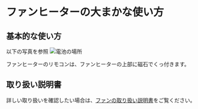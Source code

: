 # ファンヒーターの大まかな使い方

## 基本的な使い方
以下の写真を参照
![電池の場所](/images/fan.jpeg)

ファンヒーターのリモコンは、ファンヒーターの上部に磁石でくっ付きます。

## 取り扱い説明書
詳しい取り扱いを確認したい場合は、[ファンの取り扱い説明書](https://www.dyson.co.jp/support/air-treatment/fans/am06/10-inch)をご覧ください。

